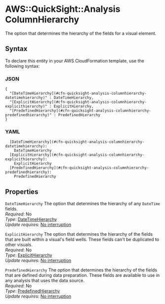 # AWS::QuickSight::Analysis ColumnHierarchy<a name="aws-properties-quicksight-analysis-columnhierarchy"></a>

The option that determines the hierarchy of the fields for a visual element\.

## Syntax<a name="aws-properties-quicksight-analysis-columnhierarchy-syntax"></a>

To declare this entity in your AWS CloudFormation template, use the following syntax:

### JSON<a name="aws-properties-quicksight-analysis-columnhierarchy-syntax.json"></a>

```
{
  "[DateTimeHierarchy](#cfn-quicksight-analysis-columnhierarchy-datetimehierarchy)" : DateTimeHierarchy,
  "[ExplicitHierarchy](#cfn-quicksight-analysis-columnhierarchy-explicithierarchy)" : ExplicitHierarchy,
  "[PredefinedHierarchy](#cfn-quicksight-analysis-columnhierarchy-predefinedhierarchy)" : PredefinedHierarchy
}
```

### YAML<a name="aws-properties-quicksight-analysis-columnhierarchy-syntax.yaml"></a>

```
  [DateTimeHierarchy](#cfn-quicksight-analysis-columnhierarchy-datetimehierarchy):
    DateTimeHierarchy
  [ExplicitHierarchy](#cfn-quicksight-analysis-columnhierarchy-explicithierarchy):
    ExplicitHierarchy
  [PredefinedHierarchy](#cfn-quicksight-analysis-columnhierarchy-predefinedhierarchy):
    PredefinedHierarchy
```

## Properties<a name="aws-properties-quicksight-analysis-columnhierarchy-properties"></a>

`DateTimeHierarchy` <a name="cfn-quicksight-analysis-columnhierarchy-datetimehierarchy"></a>
The option that determines the hierarchy of any `DateTime` fields\.  
_Required_: No  
_Type_: [DateTimeHierarchy](aws-properties-quicksight-analysis-datetimehierarchy.md)  
_Update requires_: [No interruption](https://docs.aws.amazon.com/AWSCloudFormation/latest/UserGuide/using-cfn-updating-stacks-update-behaviors.html#update-no-interrupt)

`ExplicitHierarchy` <a name="cfn-quicksight-analysis-columnhierarchy-explicithierarchy"></a>
The option that determines the hierarchy of the fields that are built within a visual's field wells\. These fields can't be duplicated to other visuals\.  
_Required_: No  
_Type_: [ExplicitHierarchy](aws-properties-quicksight-analysis-explicithierarchy.md)  
_Update requires_: [No interruption](https://docs.aws.amazon.com/AWSCloudFormation/latest/UserGuide/using-cfn-updating-stacks-update-behaviors.html#update-no-interrupt)

`PredefinedHierarchy` <a name="cfn-quicksight-analysis-columnhierarchy-predefinedhierarchy"></a>
The option that determines the hierarchy of the fields that are defined during data preparation\. These fields are available to use in any analysis that uses the data source\.  
_Required_: No  
_Type_: [PredefinedHierarchy](aws-properties-quicksight-analysis-predefinedhierarchy.md)  
_Update requires_: [No interruption](https://docs.aws.amazon.com/AWSCloudFormation/latest/UserGuide/using-cfn-updating-stacks-update-behaviors.html#update-no-interrupt)
